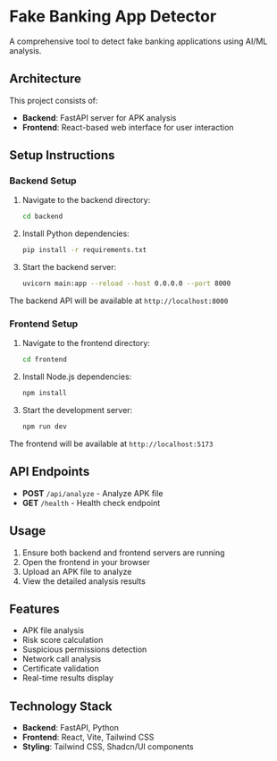 # Fake Banking App Detector

A comprehensive tool to detect fake banking applications using AI/ML analysis.

## Architecture

This project consists of:
- **Backend**: FastAPI server for APK analysis
- **Frontend**: React-based web interface for user interaction

## Setup Instructions

### Backend Setup

1. Navigate to the backend directory:
   ```bash
   cd backend
   ```

2. Install Python dependencies:
   ```bash
   pip install -r requirements.txt
   ```

3. Start the backend server:
   ```bash
   uvicorn main:app --reload --host 0.0.0.0 --port 8000
   ```

The backend API will be available at `http://localhost:8000`

### Frontend Setup

1. Navigate to the frontend directory:
   ```bash
   cd frontend
   ```

2. Install Node.js dependencies:
   ```bash
   npm install
   ```

3. Start the development server:
   ```bash
   npm run dev
   ```

The frontend will be available at `http://localhost:5173`

## API Endpoints

- **POST** `/api/analyze` - Analyze APK file
- **GET** `/health` - Health check endpoint

## Usage

1. Ensure both backend and frontend servers are running
2. Open the frontend in your browser
3. Upload an APK file to analyze
4. View the detailed analysis results

## Features

- APK file analysis
- Risk score calculation
- Suspicious permissions detection
- Network call analysis
- Certificate validation
- Real-time results display

## Technology Stack

- **Backend**: FastAPI, Python
- **Frontend**: React, Vite, Tailwind CSS
- **Styling**: Tailwind CSS, Shadcn/UI components